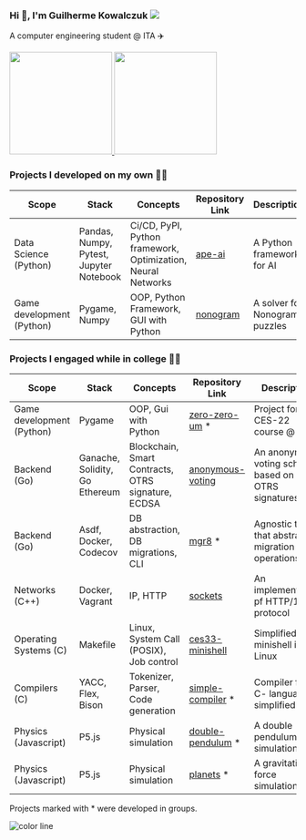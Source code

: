 ### Hi 👋, I'm Guilherme Kowalczuk <img src="https://www.asexualityarchive.com/wp-content/uploads/2018/05/prideflag_micro_bi.png"/>

A computer engineering student @ ITA :airplane:

<div>
<a href="https://github.com/kowalks">
<img height="180em" src="https://github-readme-stats.vercel.app/api/top-langs/?username=kowalks&layout=compact&langs_count=8&theme=transparent&hide=javascript&size_weight=0.5&count_weight=0.5"/>
<img height="180em" src="https://github-readme-stats.vercel.app/api?username=kowalks&show_icons=true&include_all_commits=true&count_private=true&theme=transparent"/>
</a>
</div>

### Projects I developed on my own 👨‍💻

| Scope                     | Stack                                              | Concepts                                                      | Repository Link                                                      | Description                                         |
|---------------------------|----------------------------------------------------|---------------------------------------------------------------|----------------------------------------------------------------------|-----------------------------------------------------|
| Data Science (Python)     | Pandas, Numpy, Pytest, Jupyter Notebook            | Ci/CD, PyPI, Python framework, Optimization, Neural Networks  | [ape-ai](https://github.com/kowalks/ape-ai)                          | A Python framework for AI                           |
| Game development (Python) | Pygame, Numpy                                      | OOP, Python Framework, GUI with Python                        | [nonogram](https://github.com/kowalks/nonogram)                      | A solver for Nonogram puzzles                       |

### Projects I engaged while in college 👨‍🎓

| Scope                     | Stack                                              | Concepts                                                      | Repository Link                                                      | Description                                         |
|---------------------------|----------------------------------------------------|---------------------------------------------------------------|----------------------------------------------------------------------|-----------------------------------------------------|
| Game development (Python) | Pygame                                             | OOP, Gui with Python                                          | [zero-zero-um](https://github.com/kowalks/zero-zero-um) *            | Project for CES-22 course @ ITA                     |
| Backend (Go)              | Ganache, Solidity, Go Ethereum                     | Blockchain, Smart Contracts, OTRS signature, ECDSA            | [anonymous-voting](https://github.com/kowalks/anonymous-voting)      | An anonymous voting schema based on OTRS signatures |
| Backend (Go)              | Asdf, Docker, Codecov                              | DB abstraction, DB migrations, CLI                            | [mgr8](https://github.com/migratemgr8/mgr8) *                        | Agnostic tool that abstracts migration operations   |
| Networks (C++)            | Docker, Vagrant                                    | IP, HTTP                                                      | [sockets](https://github.com/kowalks/sockets)                        | An implementation pf HTTP/1.1 protocol              |
| Operating Systems (C)     | Makefile                                           | Linux, System Call (POSIX), Job control                       | [ces33-minishell](https://github.com/kowalks/ces33-minishell)        | Simplified minishell in Linux                       |
| Compilers (C)             | YACC, Flex, Bison                                  | Tokenizer, Parser, Code generation                            | [simple-compiler](https://github.com/kenji-yamane/simple-compiler) * | Compiler for C- language, a simplified C            |
| Physics (Javascript)      | P5.js                                              | Physical simulation                                           | [double-pendulum](https://github.com/kowalks/double-pendulum) *      | A double pendulum simulation                        |
| Physics (Javascript)      | P5.js                                              | Physical simulation                                           | [planets](https://github.com/kowalks/planets) *                      | A gravitational force simulation                    |

Projects marked with * were developed in groups.

![color line](https://i.imgur.com/waxVImv.png)
